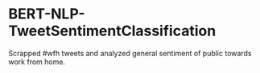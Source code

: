 # BERT-NLP-TweetSentimentClassification
Scrapped #wfh tweets and analyzed general sentiment of public towards work from home.
